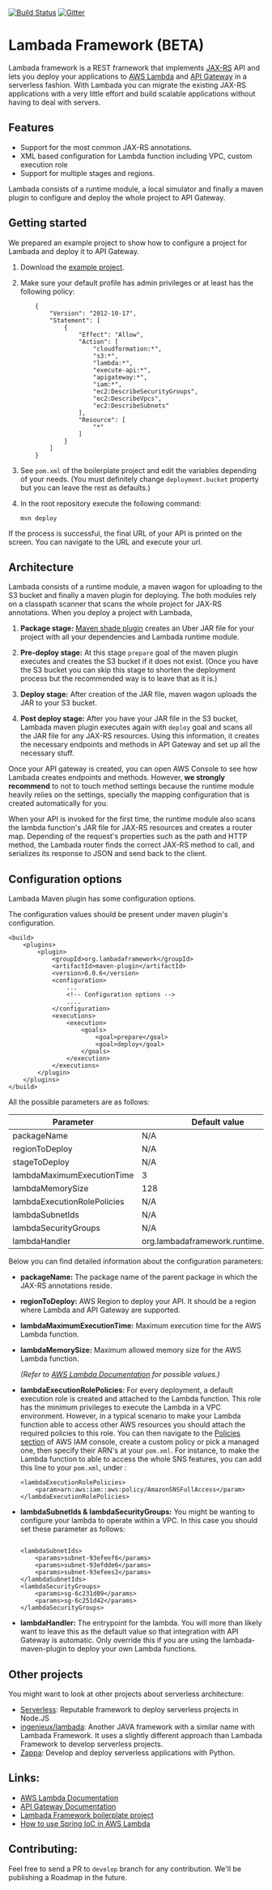 [![Build Status](https://travis-ci.org/cagataygurturk/lambadaframework.svg?branch=master)](https://travis-ci.org/cagataygurturk/lambadaframework) [![Gitter](https://badges.gitter.im/lambadaframework/lambadaframework.svg)](https://gitter.im/lambadaframework/lambadaframework?utm_source=badge&utm_medium=badge&utm_campaign=pr-badge)

# Lambada Framework (BETA)

Lambada framework is a REST framework that implements [JAX-RS](https://jax-rs-spec.java.net/)  API and lets you deploy your applications to [AWS Lambda](https://aws.amazon.com/lambda/) and [API Gateway](https://aws.amazon.com/api-gateway/) in a serverless fashion. With Lambada you can migrate the existing JAX-RS applications with a very little effort and build scalable applications without having to deal with servers.

## Features

* Support for the most common JAX-RS annotations.
* XML based configuration for Lambda function including VPC, custom execution role
* Support for multiple stages and regions.

Lambada consists of a runtime module, a local simulator and finally a maven plugin to configure and deploy the whole project to API Gateway.

## Getting started

We prepared an example project to show how to configure a project for Lambada and deploy it to API Gateway. 

1. Download the [example project](https://github.com/cagataygurturk/lambadaframework-boilerplate).
2. Make sure your default profile has admin privileges or at least has the following policy:

    ```
        {
            "Version": "2012-10-17",
            "Statement": [
                {
                    "Effect": "Allow",
                    "Action": [
                        "cloudformation:*",
                        "s3:*",
                        "lambda:*",
                        "execute-api:*",
                        "apigateway:*",
                        "iam:*",
                        "ec2:DescribeSecurityGroups",
                        "ec2:DescribeVpcs",
                        "ec2:DescribeSubnets"
                    ],
                    "Resource": [
                        "*"
                    ]
                }
            ]
        }
    ```
3. See `pom.xml` of the boilerplate project and edit the variables depending of your needs. (You must definitely change `deployment.bucket` property but you can leave the rest as defaults.)
4. In the root repository execute the following command:

    `mvn deploy`

If the process is successful, the final URL of your API is printed on the screen. You can navigate to the URL and execute your url.

## Architecture

Lambada consists of a runtime module, a maven wagon for uploading to the S3 bucket and finally a maven plugin for deploying. The both modules rely on a classpath scanner that scans the whole project for JAX-RS annotations. When you deploy a project with Lambada,

1. **Package stage:** [Maven shade plugin](https://maven.apache.org/plugins/maven-shade-plugin/) creates an Uber JAR file for your project with all your dependencies and Lambada runtime module. 

2. **Pre-deploy stage:** At this stage `prepare` goal of the maven plugin executes and creates the S3 bucket if it does not exist. (Once you have the S3 bucket you can skip this stage to shorten the deployment process but the recommended way is to leave that as it is.)

3. **Deploy stage:** After creation of the JAR file, maven wagon uploads the JAR to your S3 bucket.

4. **Post deploy stage:** After you have your JAR file in the S3 bucket, Lambada maven plugin executes again with `deploy` goal and scans all the JAR file for any JAX-RS resources. Using this information, it creates the necessary endpoints and methods in API Gateway and set up all the necessary stuff.

Once your API gateway is created, you can open AWS Console to see how Lambada creates endpoints and methods. However, **we strongly recommend** to not to touch method settings because the runtime module heavily relies on the settings, specially the mapping configuration that is created automatically for you.

When your API is invoked for the first time, the runtime module also scans the lambda function's JAR file for JAX-RS resources and creates a router map. Depending of the request's properties such as the path and HTTP method, the Lambada router finds the correct JAX-RS method to call, and serializes its response to JSON and send back to the client.

## Configuration options

Lambada Maven plugin has some configuration options.

The configuration values should be present under maven plugin's configuration.

```
<build>
    <plugins>
        <plugin>
            <groupId>org.lambadaframework</groupId>
            <artifactId>maven-plugin</artifactId>
            <version>0.0.6</version>
            <configuration>
	            ...
				<!-- Configuration options -->
				....
			</configuration>
            <executions>
                <execution>
                    <goals>
                        <goal>prepare</goal>
                        <goal>deploy</goal>
                    </goals>
                </execution>
            </executions>
        </plugin>
    </plugins>
</build>
```

All the possible parameters are as follows:

| Parameter                     | Default value                        | Required? |
|-------------------------------|--------------------------------------|-----------|
| packageName                   | N/A                                  | Yes       |
| regionToDeploy                | N/A                                  | Yes       |
| stageToDeploy                 | N/A                                  | Yes       |
| lambdaMaximumExecutionTime    | 3                                    | No        |
| lambdaMemorySize              | 128                                  | No        |
| lambdaExecutionRolePolicies   | N/A                                  | No        |
| lambdaSubnetIds               | N/A                                  | No        |
| lambdaSecurityGroups          | N/A                                  | No        |
| lambdaHandler                 | org.lambadaframework.runtime.Handler | No        |

Below you can find detailed information about the configuration parameters:

- **packageName:** The package name of the parent package in which the JAX-RS annotations reside.

- **regionToDeploy:** AWS Region to deploy your API. It should be a region where Lambda and API Gateway are supported.

- **lambdaMaximumExecutionTime:** Maximum execution time for the AWS Lambda function.

- **lambdaMemorySize:** Maximum allowed memory size for the AWS Lambda function.

    *(Refer to [AWS Lambda Documentation](http://docs.aws.amazon.com/lambda/latest/dg/welcome.html) for possible values.)*

- **lambdaExecutionRolePolicies:** For every deployment, a default execution role is created and attached to the Lambda function. This role has the minimum privileges to execute the Lambda in a VPC environment. However, in a typical scenario to make your Lambda function able to access other AWS resources you should attach the required policies to this role. You can then navigate to the [Policies section](https://console.aws.amazon.com/iam/home#policies) of AWS IAM console, create a custom policy or pick a managed one, then specify their ARN's at your `pom.xml`. For instance, to make the Lambda function to able to access the whole SNS features, you can add this line to your `pom.xml`, under :

    ```
    <lambdaExecutionRolePolicies>
        <param>arn:aws:iam::aws:policy/AmazonSNSFullAccess</param>
    </lambdaExecutionRolePolicies>
    
    ```
    
- **lambdaSubnetIds & lambdaSecurityGroups:** You might be wanting to configure your lambda to operate within a VPC. In this case you should set these parameter as follows:

    ```
    
    <lambdaSubnetIds>
        <params>subnet-93efeef6</params>
        <params>subnet-93efdde6</params>
        <params>subnet-93efees2</params>
    </lambdaSubnetIds>
    <lambdaSecurityGroups>
        <params>sg-6c231d09</params>
        <params>sg-6c251d42</params>
    </lambdaSecurityGroups>
    ```
- **lambdaHandler:** The entrypoint for the lambda. You will more than likely want to
leave this as the default value so that integration with API Gateway is automatic. Only
override this if you are using the lambada-maven-plugin to deploy your own Lambda functions.

## Other projects

You might want to look at other projects about serverless architecture:

 - [Serverless](https://github.com/serverless/serverless): Reputable framework to deploy serverless projects in Node.JS
 - [ingenieux/lambada](https://github.com/ingenieux/lambada): Another JAVA framework with a similar name with Lambada Framework. It uses a slightly different approach than Lambada Framework to develop serverless projects.
 - [Zappa](https://github.com/Miserlou/Zappa): Develop and deploy serverless applications with Python.

## Links:

 - [AWS Lambda Documentation](http://docs.aws.amazon.com/lambda/latest/dg/welcome.html)
 - [API Gateway Documentation](http://docs.aws.amazon.com/apigateway/latest/developerguide/welcome.html)
 - [Lambada Framework boilerplate project](https://github.com/lambadaframework/lambadaframework-boilerplate)
 - [How to use Spring IoC in AWS Lambda](https://github.com/cagataygurturk/aws-lambda-java-boilerplate)

## Contributing:

Feel free to send a PR to `develop` branch for any contribution. We'll be publishing a Roadmap in the future.
